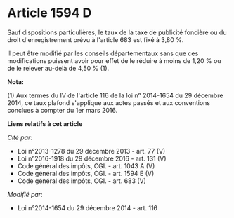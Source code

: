 # Article 1594 D

Sauf dispositions particulières, le taux de la taxe de publicité foncière ou du droit d'enregistrement prévu à l'article 683
est fixé à 3,80 %.

Il peut être modifié par les conseils départementaux sans que ces modifications puissent avoir pour effet de le réduire à
moins de 1,20 % ou de le relever au-delà de 4,50 % (1).

**Nota:**

(1) Aux termes du IV de l'article 116 de la loi n° 2014-1654 du 29 décembre 2014, ce taux plafond s'applique aux actes passés
et aux conventions conclues à compter du 1er mars 2016.

**Liens relatifs à cet article**

_Cité par_:

  - Loi n°2013-1278 du 29 décembre 2013 - art. 77 (V)
  - Loi n°2016-1918 du 29 décembre 2016 - art. 131 (V)
  - Code général des impôts, CGI. - art. 1043 A (V)
  - Code général des impôts, CGI. - art. 1594 E (V)
  - Code général des impôts, CGI. - art. 683 (V)

_Modifié par_:

  - Loi n°2014-1654 du 29 décembre 2014 - art. 116
